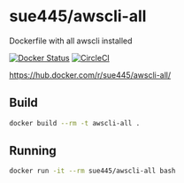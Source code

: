 # sue445/awscli-all
Dockerfile with all awscli installed

[![Docker Status](https://dockerbuildbadges.quelltext.eu/status.svg?organization=sue445&repository=awscli-all)](https://hub.docker.com/r/sue445/awscli-all/)
[![CircleCI](https://circleci.com/gh/sue445/dockerfile-awscli-all/tree/master.svg?style=svg)](https://circleci.com/gh/sue445/dockerfile-awscli-all/tree/master)

https://hub.docker.com/r/sue445/awscli-all/

## Build
```bash
docker build --rm -t awscli-all .
```

## Running
```bash
docker run -it --rm sue445/awscli-all bash
```
